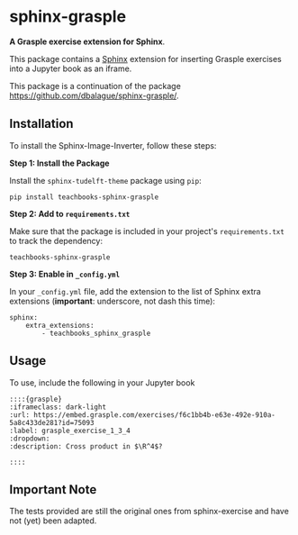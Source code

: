 # sphinx-grasple

**A Grasple exercise extension for Sphinx**.

This package contains a [Sphinx](http://www.sphinx-doc.org/en/master/) extension for inserting Grasple exercises into a Jupyter book as an iframe.

This package is a continuation of the package https://github.com/dbalague/sphinx-grasple/.

## Installation
To install the Sphinx-Image-Inverter, follow these steps:

**Step 1: Install the Package**

Install the `sphinx-tudelft-theme` package using `pip`:
```
pip install teachbooks-sphinx-grasple
```

**Step 2: Add to `requirements.txt`**

Make sure that the package is included in your project's `requirements.txt` to track the dependency:
```
teachbooks-sphinx-grasple
```

**Step 3: Enable in `_config.yml`**

In your `_config.yml` file, add the extension to the list of Sphinx extra extensions (**important**: underscore, not dash this time):
```
sphinx: 
    extra_extensions:
        - teachbooks_sphinx_grasple
```

## Usage

To use, include the following in your Jupyter book

```code
::::{grasple}
:iframeclass: dark-light
:url: https://embed.grasple.com/exercises/f6c1bb4b-e63e-492e-910a-5a8c433de281?id=75093
:label: grasple_exercise_1_3_4
:dropdown:
:description: Cross product in $\R^4$?

::::
```

## Important Note

The tests provided are still the original ones from sphinx-exercise and have not (yet) been adapted.
